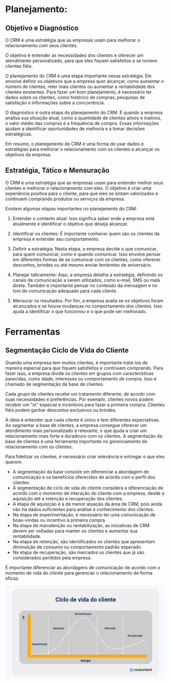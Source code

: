 # Planejamento: 

## Objetivo e Diagnóstico

O CRM é uma estratégia que as empresas usam para melhorar o relacionamento com seus clientes. 

O objetivo é entender as necessidades dos clientes e oferecer um atendimento personalizado, para que eles fiquem satisfeitos e se tornem clientes fiéis.

O planejamento do CRM é uma etapa importante nessa estratégia. Ele envolve definir os objetivos que a empresa quer alcançar, como aumentar o número de clientes, reter mais clientes ou aumentar a rentabilidade dos clientes existentes. Para fazer um bom planejamento, é necessário ter dados sobre os clientes, como histórico de compras, pesquisas de satisfação e informações sobre a concorrência.

O diagnóstico é outra etapa do planejamento do CRM. É quando a empresa analisa sua situação atual, como a quantidade de clientes ativos e inativos, o valor médio das compras e a frequência de compra. Essas informações ajudam a identificar oportunidades de melhoria e a tomar decisões estratégicas.

Em resumo, o planejamento do CRM é uma forma de usar dados e estratégias para melhorar o relacionamento com os clientes e alcançar os objetivos da empresa.

## Estratégia, Tático e Mensuração


O CRM é uma estratégia que as empresas usam para entender melhor seus clientes e melhorar o relacionamento com eles. O objetivo é criar uma experiência positiva para o cliente, para que eles se sintam valorizados e continuem comprando produtos ou serviços da empresa.

Existem algumas etapas importantes no planejamento do CRM:

1. Entender o contexto atual: Isso significa saber onde a empresa está atualmente e identificar o objetivo que deseja alcançar.

2. Identificar os clientes: É importante conhecer quem são os clientes da empresa e entender seu comportamento.

3. Definir a estratégia: Nesta etapa, a empresa decide o que comunicar, para quem comunicar, como e quando comunicar. Isso envolve pensar em diferentes formas de se comunicar com os clientes, como oferecer descontos, brindes ou até mesmo enviar lembretes de aniversário.

4. Planejar taticamente: Aqui, a empresa detalha a estratégia, definindo os canais de comunicação a serem utilizados, como e-mail, SMS ou mala direta. Também é importante pensar no conteúdo da mensagem e no tom de comunicação adequado para cada cliente.

5. Mensurar os resultados: Por fim, a empresa avalia se os objetivos foram alcançados e se houve mudanças no comportamento dos clientes. Isso ajuda a identificar o que funcionou e o que pode ser melhorado.

# Ferramentas

## Segmentação Ciclo de Vida do Cliente

Quando uma empresa tem muitos clientes, é importante tratá-los de maneira especial para que fiquem satisfeitos e continuem comprando. Para fazer isso, a empresa divide os clientes em grupos com características parecidas, como idade, interesses ou comportamento de compra. Isso é chamado de segmentação da base de clientes.

Cada grupo de clientes recebe um tratamento diferente, de acordo com suas necessidades e preferências. Por exemplo, clientes novos podem receber um "oi" especial e incentivos para fazer a primeira compra. Clientes fiéis podem ganhar descontos exclusivos ou brindes.

A ideia é entender que cada cliente é único e tem diferentes expectativas. Ao segmentar a base de clientes, a empresa consegue oferecer um atendimento mais personalizado e relevante, o que ajuda a criar um relacionamento mais forte e duradouro com os clientes.
A segmentação da base de clientes é uma ferramenta importante no gerenciamento do relacionamento com os clientes.

Para fidelizar os clientes, é necessário criar relevância e entregar o que eles querem.

- A segmentação da base consiste em diferenciar a abordagem de comunicação e os benefícios oferecidos de acordo com o perfil dos clientes.
- A segmentação de ciclo de vida do cliente considera a diferenciação de acordo com o momento de interação do cliente com a empresa, desde a aquisição até a retenção e recuperação dos clientes.
- A etapa de aquisição é a de menor atuação da área de CRM, pois ainda não há dados suficientes para análise e conhecimento dos clientes.
- Na etapa de experimentação, é necessário ter uma comunicação de boas-vindas ou incentivo à primeira compra.
- Na etapa de manutenção ou rentabilização, as iniciativas de CRM devem ser voltadas para manter os clientes e aumentar sua rentabilidade.
- Na etapa de retenção, são identificados os clientes que apresentam diminuição de consumo ou comportamento padrão esperado.
- Na etapa de recuperação, são marcados os clientes que já são considerados perdidos pela empresa.

É importante diferenciar as abordagens de comunicação de acordo com o momento de vida do cliente para gerenciar o relacionamento de forma eficaz.


![alt text](image.png)
